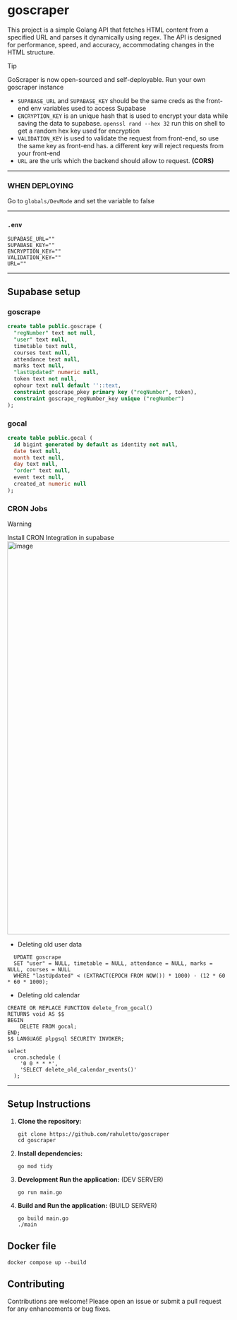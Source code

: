 # goscraper

This project is a simple Golang API that fetches HTML content from a specified URL and parses it dynamically using regex. The API is designed for performance, speed, and accuracy, accommodating changes in the HTML structure.

> [!TIP]
> GoScraper is now open-sourced and self-deployable. Run your own goscraper instance
>
>  - `SUPABASE_URL` and `SUPABASE_KEY` should be the same creds as the front-end env variables used to access Supabase
>  - `ENCRYPTION_KEY` is an unique hash that is used to encrypt your data while saving the data to supabase.
> `openssl rand --hex 32` run this on shell to get a random hex key used for encryption
> - `VALIDATION_KEY` is used to validate the request from front-end, so use the same key as front-end has. a different key will reject requests from your front-end
>  - `URL` are the urls which the backend should allow to request. **(CORS)**

--- 

### WHEN DEPLOYING
Go to `globals/DevMode` and set the variable to false

---

### `.env`
```
SUPABASE_URL=""
SUPABASE_KEY=""
ENCRYPTION_KEY=""
VALIDATION_KEY=""
URL=""
```
---
## Supabase setup
### goscrape
```sql 
create table public.goscrape (
  "regNumber" text not null,
  "user" text null,
  timetable text null,
  courses text null,
  attendance text null,
  marks text null,
  "lastUpdated" numeric null,
  token text not null,
  ophour text null default ''::text,
  constraint goscrape_pkey primary key ("regNumber", token),
  constraint goscrape_regNumber_key unique ("regNumber")
);
```

### gocal
```sql 
create table public.gocal (
  id bigint generated by default as identity not null,
  date text null,
  month text null,
  day text null,
  "order" text null,
  event text null,
  created_at numeric null
);
```

### CRON Jobs
> [!WARNING]
> Install CRON Integration in supabase
> <img width="891" alt="image" src="https://github.com/user-attachments/assets/ad98da2f-f84c-43a9-8d87-8c512cdcaaa3" />


- Deleting old user data
```
  UPDATE goscrape
  SET "user" = NULL, timetable = NULL, attendance = NULL, marks = NULL, courses = NULL
  WHERE "lastUpdated" < (EXTRACT(EPOCH FROM NOW()) * 1000) - (12 * 60 * 60 * 1000);
```

- Deleting old calendar
```
CREATE OR REPLACE FUNCTION delete_from_gocal()
RETURNS void AS $$
BEGIN
    DELETE FROM gocal;
END;
$$ LANGUAGE plpgsql SECURITY INVOKER;

select
  cron.schedule (
    '0 0 * * *',
    'SELECT delete_old_calendar_events()'
  );
```
---

## Setup Instructions

1. **Clone the repository:**
   ```
   git clone https://github.com/rahuletto/goscraper
   cd goscraper
   ```

2. **Install dependencies:**
   ```
   go mod tidy
   ```

3. **Development Run the application:** (DEV SERVER)
   ```
   go run main.go
   ```

3. **Build and Run the application:** (BUILD SERVER)
   ```
   go build main.go
   ./main
   ```

## Docker file
```
docker compose up --build
```

## Contributing

Contributions are welcome! Please open an issue or submit a pull request for any enhancements or bug fixes.
